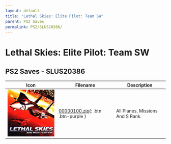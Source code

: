 ```yaml
---
layout: default
title: "Lethal Skies: Elite Pilot: Team SW"
parent: PS2 Saves
permalink: PS2/SLUS20386/
---
```

# Lethal Skies: Elite Pilot: Team SW

## PS2 Saves - SLUS20386

| Icon | Filename | Description |
|------|----------|-------------|
| ![Lethal Skies: Elite Pilot: Team SW](icon0.png) | [00000100.zip](00000100.zip){: .btn .btn-purple } | All Planes, Missions And S Rank. |
